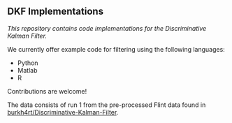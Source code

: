 
## DKF Implementations

*This repository contains code implementations for the Discriminative Kalman Filter.*

We currently offer example code for filtering using the following languages:
- Python
- Matlab
- R

Contributions are welcome!

The data consists of run 1 from the pre-processed Flint data found in [burkh4rt/Discriminative-Kalman-Filter](https://github.com/burkh4rt/Discriminative-Kalman-Filter).
